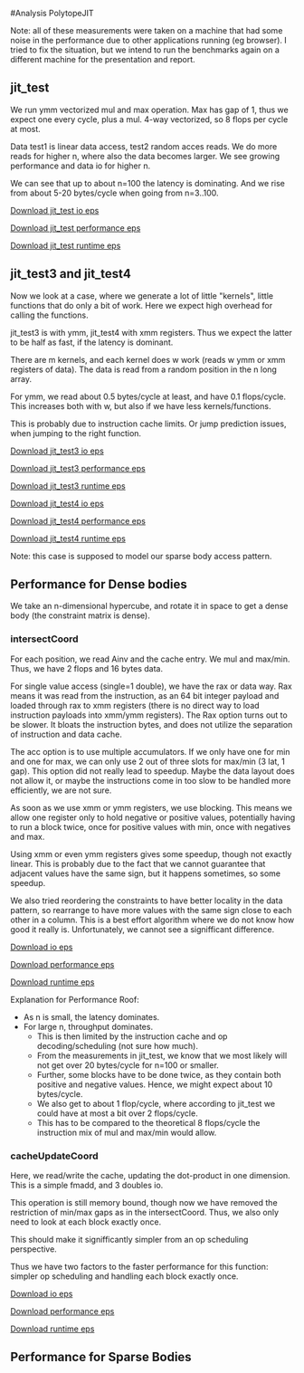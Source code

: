 #Analysis PolytopeJIT

Note: all of these measurements were taken on a machine that had some noise in the performance due to other applications running (eg browser). I tried to fix the situation, but we intend to run the benchmarks again on a different machine for the presentation and report.

## jit_test

We run ymm vectorized mul and max operation.
Max has gap of 1, thus we expect one every cycle, plus a mul.
4-way vectorized, so 8 flops per cycle at most.

Data test1 is linear data access, test2 random acces reads.
We do more reads for higher n, where also the data becomes larger.
We see growing performance and data io for higher n.

We can see that up to about n=100 the latency is dominating.
And we rise from about 5-20 bytes/cycle when going from n=3..100.

[Download jit_test io eps](https://gitlab.inf.ethz.ch/COURSE-ASL2020/team014/-/raw/master/optimizations/analysis_polytopeJIT/jit_benchmark/01_linear_vs_random_low_range/jit_test_io_mean.eps?inline=false)

[Download jit_test performance eps](https://gitlab.inf.ethz.ch/COURSE-ASL2020/team014/-/raw/master/optimizations/analysis_polytopeJIT/jit_benchmark/01_linear_vs_random_low_range/jit_test_performance_mean.eps?inline=false)

[Download jit_test runtime eps](https://gitlab.inf.ethz.ch/COURSE-ASL2020/team014/-/raw/master/optimizations/analysis_polytopeJIT/jit_benchmark/01_linear_vs_random_low_range/jit_test_runtime_mean.eps?inline=false)

## jit_test3 and jit_test4

Now we look at a case, where we generate a lot of little "kernels", little functions that do only a bit of work.
Here we expect high overhead for calling the functions.

jit_test3 is with ymm, jit_test4 with xmm registers. Thus we expect the latter to be half as fast, if the latency is dominant.

There are m kernels, and each kernel does w work (reads w ymm or xmm registers of data). The data is read from a random position in the n long array.

For ymm, we read about 0.5 bytes/cycle at least, and have 0.1 flops/cycle.
This increases both with w, but also if we have less kernels/functions.

This is probably due to instruction cache limits. Or jump prediction issues, when jumping to the right function.

[Download jit_test3 io eps](https://gitlab.inf.ethz.ch/COURSE-ASL2020/team014/-/raw/master/optimizations/analysis_polytopeJIT/jit_benchmark/02_ymm_kernels/jit_test_3_io_mean.eps?inline=false)

[Download jit_test3 performance eps](https://gitlab.inf.ethz.ch/COURSE-ASL2020/team014/-/raw/master/optimizations/analysis_polytopeJIT/jit_benchmark/02_ymm_kernels/jit_test_3_performance_mean.eps?inline=false)

[Download jit_test3 runtime eps](https://gitlab.inf.ethz.ch/COURSE-ASL2020/team014/-/raw/master/optimizations/analysis_polytopeJIT/jit_benchmark/02_ymm_kernels/jit_test_3_runtime_mean.eps?inline=false)

[Download jit_test4 io eps](https://gitlab.inf.ethz.ch/COURSE-ASL2020/team014/-/raw/master/optimizations/analysis_polytopeJIT/jit_benchmark/02_ymm_kernels/jit_test_4_io_mean.eps?inline=false)

[Download jit_test4 performance eps](https://gitlab.inf.ethz.ch/COURSE-ASL2020/team014/-/raw/master/optimizations/analysis_polytopeJIT/jit_benchmark/02_ymm_kernels/jit_test_4_performance_mean.eps?inline=false)

[Download jit_test4 runtime eps](https://gitlab.inf.ethz.ch/COURSE-ASL2020/team014/-/raw/master/optimizations/analysis_polytopeJIT/jit_benchmark/02_ymm_kernels/jit_test_4_runtime_mean.eps?inline=false)

Note: this case is supposed to model our sparse body access pattern.

## Performance for Dense bodies

We take an n-dimensional hypercube, and rotate it in space to get a dense body (the constraint matrix is dense).

### intersectCoord

For each position, we read Ainv and the cache entry.
We mul and max/min. Thus, we have 2 flops and 16 bytes data.

For single value access (single=1 double), we have the rax or data way. Rax means it was read from the instruction, as an 64 bit integer payload and loaded through rax to xmm registers (there is no direct way to load instruction payloads into xmm/ymm registers). The Rax option turns out to be slower. It bloats the instruction bytes, and does not utilize the separation of instruction and data cache.

The acc option is to use multiple accumulators. If we only have one for min and one for max, we can only use 2 out of three slots for max/min (3 lat, 1 gap). This option did not really lead to speedup. Maybe the data layout does not allow it, or maybe the instructions come in too slow to be handled more efficiently, we are not sure.

As soon as we use xmm or ymm registers, we use blocking. This means we allow one register only to hold negative or positive values, potentially having to run a block twice, once for positive values with min, once with negatives and max.

Using xmm or even ymm registers gives some speedup, though not exactly linear. This is probably due to the fact that we cannot guarantee that adjacent values have the same sign, but it happens sometimes, so some speedup.

We also tried reordering the constraints to have better locality in the data pattern, so rearrange to have more values with the same sign close to each other in a column. This is a best effort algorithm where we do not know how good it really is. Unfortunately, we cannot see a signifficant difference.

[Download io eps](https://gitlab.inf.ethz.ch/COURSE-ASL2020/team014/-/raw/master/optimizations/analysis_polytopeJIT/dense_cubeRot/dense_polytopeJIT_intersect_io_mean.eps?inline=false)

[Download performance eps](https://gitlab.inf.ethz.ch/COURSE-ASL2020/team014/-/raw/master/optimizations/analysis_polytopeJIT/dense_cubeRot/dense_polytopeJIT_intersect_performance_mean.eps?inline=false)

[Download runtime eps](https://gitlab.inf.ethz.ch/COURSE-ASL2020/team014/-/raw/master/optimizations/analysis_polytopeJIT/dense_cubeRot/dense_polytopeJIT_intersect_runtime_mean.eps?inline=false)

Explanation for Performance Roof:

* As n is small, the latency dominates.
* For large n, throughput dominates.
  * This is then limited by the instruction cache and op decoding/scheduling (not sure how much).
  * From the measurements in jit_test, we know that we most likely will not get over 20 bytes/cycle for n=100 or smaller.   
  * Further, some blocks have to be done twice, as they contain both positive and negative values. Hence, we might expect about 10 bytes/cycle.
  * We also get to about 1 flop/cycle, where according to jit_test we could have at most a bit over 2 flops/cycle.
  * This has to be compared to the theoretical 8 flops/cycle the instruction mix of mul and max/min would allow.

### cacheUpdateCoord

Here, we read/write the cache, updating the dot-product in one dimension. This is a simple fmadd, and 3 doubles io.

This operation is still memory bound, though now we have removed the restriction of min/max gaps as in the intersectCoord. Thus, we also only need to look at each block exactly once.

This should make it signifficantly simpler from an op scheduling perspective.

Thus we have two factors to the faster performance for this function: simpler op scheduling and handling each block exactly once.

[Download io eps](https://gitlab.inf.ethz.ch/COURSE-ASL2020/team014/-/raw/master/optimizations/analysis_polytopeJIT/dense_cubeRot/dense_polytopeJIT_update_io_mean.eps?inline=false)

[Download performance eps](https://gitlab.inf.ethz.ch/COURSE-ASL2020/team014/-/raw/master/optimizations/analysis_polytopeJIT/dense_cubeRot/dense_polytopeJIT_update_performance_mean.eps?inline=false)

[Download runtime eps](https://gitlab.inf.ethz.ch/COURSE-ASL2020/team014/-/raw/master/optimizations/analysis_polytopeJIT/dense_cubeRot/dense_polytopeJIT_update_runtime_mean.eps?inline=false)

## Performance for Sparse Bodies


